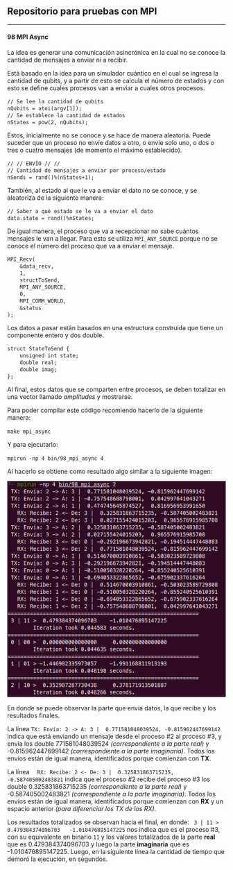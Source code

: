 ## Repositorio para pruebas con MPI


----

#### 98 MPI Async

La idea es generar una comunicación asincrónica en la cual no se conoce la cantidad de mensajes a enviar ni a recibir.

Está basado en la idea para un simulador cuántico en el cual se ingresa la cantidad de qubits, y a partir de esto se calcula el número de estados y con esto se define cuales procesos van a enviar a cuales otros procesos.

```
// Se lee la cantidad de qubits
nQubits = atoi(argv[1]);
// Se establece la cantidad de estados
nStates = pow(2, nQubits);
```

Estos, inicialmente no se conoce y se hace de manera aleatoria. Puede suceder que un proceso no envíe datos a otro, o envíe solo uno, o dos o tres o cuatro mensajes (de momento el máximo establecido).

```
// // ENVÍO // //
// Cantidad de mensajes a enviar por proceso/estado
nSends = rand()%(nStates+1);
```

También, al estado al que le va a enviar el dato no se conoce, y se aleatoriza de la siguiente manera:

```
// Saber a qué estado se le va a enviar el dato
data.state = rand()%nStates;
```

De igual manera, el proceso que va a recepcionar no sabe cuántos mensajes le van a llegar. Para esto se utiliza `MPI_ANY_SOURCE` porque no se conoce el número del proceso que va a enviar el mensaje.

```
MPI_Recv(
    &data_recv,
    1,
    structToSend,
    MPI_ANY_SOURCE,
    0,
    MPI_COMM_WORLD,
    &status
);
```

Los datos a pasar están basados en una estructura construida que tiene un componente entero y dos double.

```
struct StateToSend {
    unsigned int state;
	double real;
	double imag;
};
```

Al final, estos datos que se comparten entre procesos, se deben totalizar en una vector llamado _amplitudes_ y mostrarse.

Para poder compilar este código recomiendo hacerlo de la siguiente manera:

`make mpi_async`

Y para ejecutarlo:

`mpirun -np 4 bin/98_mpi_async 4`

Al hacerlo se obtiene como resultado algo similar a la siguiente imagen:

![98_output_2qb](imgs/98/01_output.png)

En donde se puede observar la parte que envía datos, la que recibe y los resultados finales.

La línea `TX: Envía: 2 -> A: 3 |  0.771581048039524, -0.815962447699142` indica que está enviando un mensaje desde el proceso #2 al proceso #3, y envía los double 771581048039524 _(correspondiente a la parte real)_ y -0.815962447699142 _(correspondiente a la parte imaginaria)_. Todos los envíos están de igual manera, identificados porque comienzan con __TX__.

La línea `  RX: Recibe: 2 <- De: 3 |  0.325831863715235, -0.587405002483821` indica que el proceso #2 recibe del proceso #3 los double 0.325831863715235 _(correspondiente a la parte real)_ y -0.587405002483821 _(correspondiente a la parte imaginaria)_. Todos los envíos están de igual manera, identificados porque comienzan con __RX__ y un espacio anterior _(para diferenciar los TX de los RX)_.

Los resultados totalizados se observan hacia el final, en donde:
` 3 | 11 >  0.479384374096703	-1.010476895147225` nos indica que es el proceso #3, con su equivalente en binario `11` y los valores totalizados de la parte __real__ que es 0.479384374096703 y luego la parte __imaginaria__ que es -1.010476895147225. Luego, en la siguiente línea la cantidad de tiempo que demoró la ejecución, en segundos.


